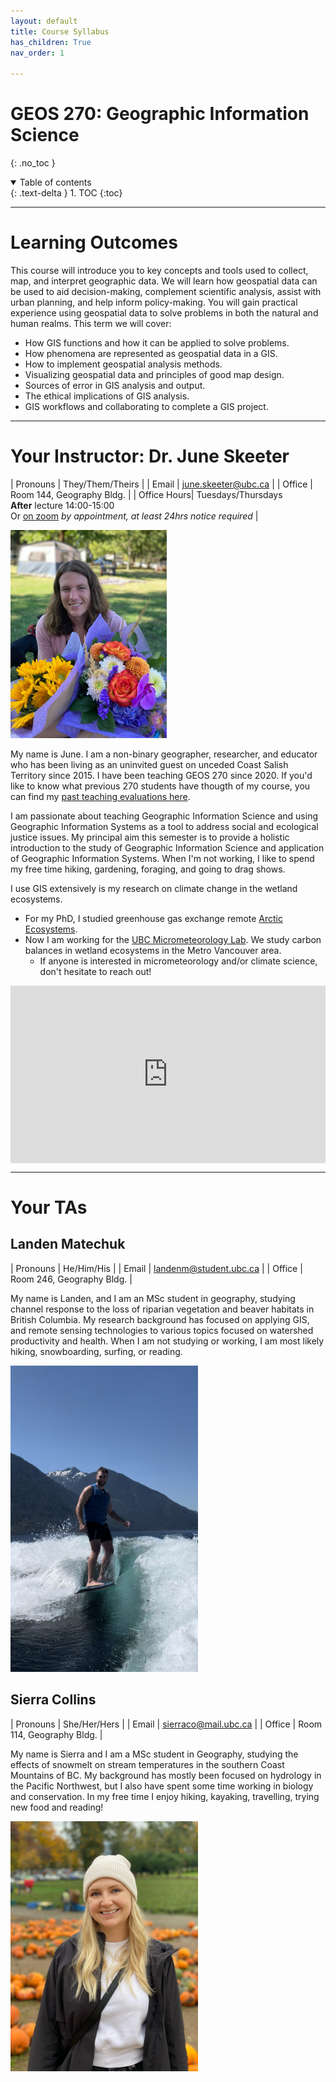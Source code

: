 ```yaml
---
layout: default
title: Course Syllabus
has_children: True
nav_order: 1

---
```


# GEOS 270: Geographic Information Science
{: .no_toc }

<details open markdown="block">
  <summary>
    Table of contents
  </summary>
  {: .text-delta }
1. TOC
{:toc}
</details>

---

# Learning Outcomes

This course will introduce you to key concepts and tools used to collect, map, and interpret geographic data.  We will learn how geospatial data can be used to aid decision-making, complement scientific analysis, assist with urban planning, and help inform policy-making.  You will gain practical experience using geospatial data to solve problems in both the natural and human realms.  This term we will cover:

* How GIS functions and how it can be applied to solve problems.
* How phenomena are represented as geospatial data in a GIS.
* How to implement geospatial analysis methods.
* Visualizing geospatial data and principles of good map design. 
* Sources of error in GIS analysis and output.
* The ethical implications of GIS analysis.
* GIS workflows and collaborating to complete a GIS project.

---


# Your Instructor: Dr. June Skeeter

| Pronouns | They/Them/Theirs |
| Email | june.skeeter@ubc.ca |
| Office | Room 144, Geography Bldg. |
| Office Hours| Tuesdays/Thursdays<br>**After** lecture 14:00-15:00 <br> Or [on zoom](https://ubc.zoom.us/j/66359522453?pwd=ZzZUMzV3NVY1V3pzcmYzZFBadW93UT09) *by appointment, at least 24hrs notice required* |

<img src="docs/images/June.jpg" alt="missing" class="inline" width="250"/>

My name is June.  I am a non-binary geographer, researcher, and educator who has been living as an uninvited guest on unceded Coast Salish Territory since 2015.  I have been teaching GEOS 270 since 2020.  If you'd like to know what previous 270 students have thougth of my course, you can find my [past teaching evaluations here](https://github.com/GEOS270/Syllabus/tree/main/docs/Evaluations).

I am passionate about teaching Geographic Information Science and using Geographic Information Systems as a tool to address social and ecological justice issues.  My principal aim this semester is to provide a holistic introduction to the study of Geographic Information Science and application of Geographic Information Systems.  When I'm not working, I like to spend my free time hiking, gardening, foraging, and going to drag shows.  

I use GIS extensively is my research on climate change in the wetland ecosystems.

* For my PhD, I studied greenhouse gas exchange remote [Arctic Ecosystems](https://cdnsciencepub.com/doi/full/10.1139/as-2021-0034).  
* Now I am working for the [UBC Micrometeorology Lab](https://blogs.ubc.ca/saraknox/).  We study carbon balances in wetland ecosystems in the Metro Vancouver area.
  * If anyone is interested in micrometeorology and/or climate science, don't hesitate to reach out!


<div style="overflow: hidden;
  padding-top: 56.25%;
  position: relative">
  <iframe src="https://ubc-micromet.github.io/FieldSiteMaps/" title="Processes" scrolling="no" frameborder="0"
    style="border: 0;
   height: 100%;
   left: 0;
   position: absolute;
   top: 0;
   width: 100%;">
   <p>Your browser does not support iframes.</p>
 </iframe>
</div>


---

# Your TAs

## Landen Matechuk 

| Pronouns | He/Him/His |
| Email | landenm@student.ubc.ca |
| Office | Room 246, Geography Bldg. |

My name is Landen, and I am an MSc student in geography, studying channel response to the loss of riparian vegetation and beaver habitats in British Columbia. My research background has focused on applying GIS, and remote sensing technologies to various topics focused on watershed productivity and health. When I am not studying or working, I am most likely hiking, snowboarding, surfing, or reading.

<img src="docs/images/Landen.jpg" alt="hi" class="inline" width="300"/>


## Sierra Collins 

| Pronouns | She/Her/Hers |
| Email | sierraco@mail.ubc.ca |
| Office | Room 114, Geography Bldg. |

My name is Sierra and I am a MSc student in Geography, studying the effects of snowmelt on stream temperatures in the southern Coast Mountains of BC. My background has mostly been focused on hydrology in the Pacific Northwest, but I also have spent some time working in biology and conservation. In my free time I enjoy hiking, kayaking, travelling, trying new food and reading!

<img src="docs/images/Sierra.JPG" alt="hi" class="inline" width="300"/>
